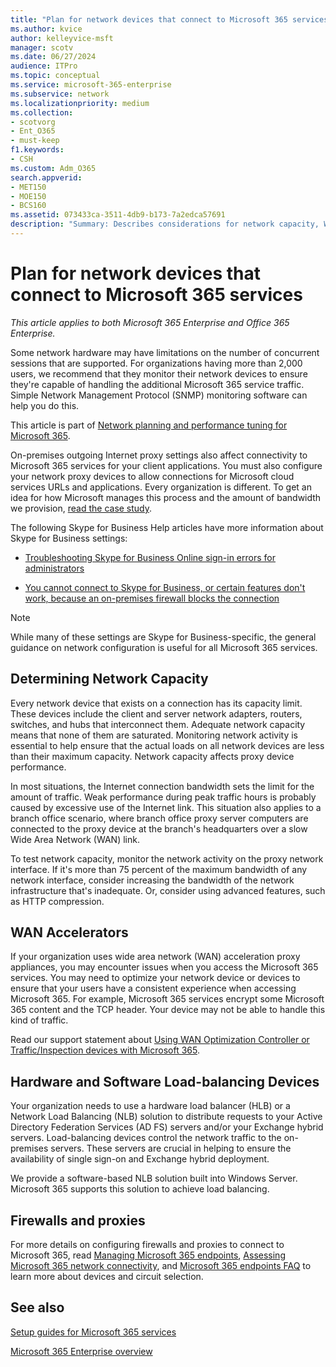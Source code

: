 ```yaml
---
title: "Plan for network devices that connect to Microsoft 365 services"
ms.author: kvice
author: kelleyvice-msft
manager: scotv
ms.date: 06/27/2024
audience: ITPro
ms.topic: conceptual
ms.service: microsoft-365-enterprise
ms.subservice: network
ms.localizationpriority: medium
ms.collection: 
- scotvorg
- Ent_O365
- must-keep
f1.keywords:
- CSH
ms.custom: Adm_O365
search.appverid:
- MET150
- MOE150
- BCS160
ms.assetid: 073433ca-3511-4db9-b173-7a2edca57691
description: "Summary: Describes considerations for network capacity, WAN accelerators, and load balancing devices that are used to connect to Microsoft 365."
---
```


# Plan for network devices that connect to Microsoft 365 services

*This article applies to both Microsoft 365 Enterprise and Office 365 Enterprise.*
  
Some network hardware may have limitations on the number of concurrent sessions that are supported. For organizations having more than 2,000 users, we recommend that they monitor their network devices to ensure they're capable of handling the additional Microsoft 365 service traffic. Simple Network Management Protocol (SNMP) monitoring software can help you do this.

This article is part of [Network planning and performance tuning for Microsoft 365](./network-planning-and-performance.md).

On-premises outgoing Internet proxy settings also affect connectivity to Microsoft 365 services for your client applications. You must also configure your network proxy devices to allow connections for Microsoft cloud services URLs and applications. Every organization is different. To get an idea for how Microsoft manages this process and the amount of bandwidth we provision, [read the case study](https://www.microsoft.com/itshowcase/Article/Content/631/Optimizing-network-performance-for-Microsoft-Office-365).
  
The following Skype for Business Help articles have more information about Skype for Business settings:
  
- [Troubleshooting Skype for Business Online sign-in errors for administrators](/skypeforbusiness/set-up-skype-for-business-online/troubleshooting-sign-in-errors-for-admins)

- [You cannot connect to Skype for Business, or certain features don't work, because an on-premises firewall blocks the connection](https://go.microsoft.com/fwlink/p/?LinkID=243625)

> [!NOTE]
> While many of these settings are Skype for Business-specific, the general guidance on network configuration is useful for all Microsoft 365 services.
  
## Determining Network Capacity

Every network device that exists on a connection has its capacity limit. These devices include the client and server network adapters, routers, switches, and hubs that interconnect them. Adequate network capacity means that none of them are saturated. Monitoring network activity is essential to help ensure that the actual loads on all network devices are less than their maximum capacity. Network capacity affects proxy device performance.
  
In most situations, the Internet connection bandwidth sets the limit for the amount of traffic. Weak performance during peak traffic hours is probably caused by excessive use of the Internet link. This situation also applies to a branch office scenario, where branch office proxy server computers are connected to the proxy device at the branch's headquarters over a slow Wide Area Network (WAN) link.
  
To test network capacity, monitor the network activity on the proxy network interface. If it's more than 75 percent of the maximum bandwidth of any network interface, consider increasing the bandwidth of the network infrastructure that's inadequate. Or, consider using advanced features, such as HTTP compression.
  
## WAN Accelerators

If your organization uses wide area network (WAN) acceleration proxy appliances, you may encounter issues when you access the Microsoft 365 services. You may need to optimize your network device or devices to ensure that your users have a consistent experience when accessing Microsoft 365. For example, Microsoft 365 services encrypt some Microsoft 365 content and the TCP header. Your device may not be able to handle this kind of traffic.
  
Read our support statement about [Using WAN Optimization Controller or Traffic/Inspection devices with Microsoft 365](https://support.microsoft.com/kb/2690045).
  
## Hardware and Software Load-balancing Devices

Your organization needs to use a hardware load balancer (HLB) or a Network Load Balancing (NLB) solution to distribute requests to your Active Directory Federation Services (AD FS) servers and/or your Exchange hybrid servers. Load-balancing devices control the network traffic to the on-premises servers. These servers are crucial in helping to ensure the availability of single sign-on and Exchange hybrid deployment.
  
We provide a software-based NLB solution built into Windows Server. Microsoft 365 supports this solution to achieve load balancing.
  
## Firewalls and proxies

For more details on configuring firewalls and proxies to connect to Microsoft 365, read [Managing Microsoft 365 endpoints](https://support.office.com/article/99cab9d4-ef59-4207-9f2b-3728eb46bf9a), [Assessing Microsoft 365 network connectivity](assessing-network-connectivity.md), and [Microsoft 365 endpoints FAQ](https://support.office.com/article/d4088321-1c89-4b96-9c99-54c75cae2e6d) to learn more about devices and circuit selection.
  
## See also

[Setup guides for Microsoft 365 services](setup-guides-for-microsoft-365.md)

[Microsoft 365 Enterprise overview](microsoft-365-overview.md)
